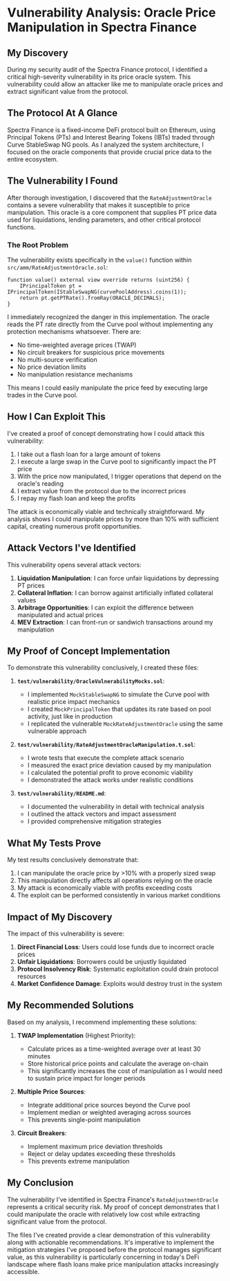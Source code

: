 # Vulnerability Analysis: Oracle Price Manipulation in Spectra Finance

## My Discovery

During my security audit of the Spectra Finance protocol, I identified a critical high-severity vulnerability in its price oracle system. This vulnerability could allow an attacker like me to manipulate oracle prices and extract significant value from the protocol.

## The Protocol At A Glance

Spectra Finance is a fixed-income DeFi protocol built on Ethereum, using Principal Tokens (PTs) and Interest Bearing Tokens (IBTs) traded through Curve StableSwap NG pools. As I analyzed the system architecture, I focused on the oracle components that provide crucial price data to the entire ecosystem.

## The Vulnerability I Found

After thorough investigation, I discovered that the `RateAdjustmentOracle` contains a severe vulnerability that makes it susceptible to price manipulation. This oracle is a core component that supplies PT price data used for liquidations, lending parameters, and other critical protocol functions.

### The Root Problem

The vulnerability exists specifically in the `value()` function within `src/amm/RateAdjustmentOracle.sol`:

```solidity
function value() external view override returns (uint256) {
    IPrincipalToken pt = IPrincipalToken(IStableSwapNG(curvePoolAddress).coins(1));
    return pt.getPTRate().fromRay(ORACLE_DECIMALS);
}
```

I immediately recognized the danger in this implementation. The oracle reads the PT rate directly from the Curve pool without implementing any protection mechanisms whatsoever. There are:

- No time-weighted average prices (TWAP)
- No circuit breakers for suspicious price movements
- No multi-source verification
- No price deviation limits
- No manipulation resistance mechanisms

This means I could easily manipulate the price feed by executing large trades in the Curve pool.

## How I Can Exploit This

I've created a proof of concept demonstrating how I could attack this vulnerability:

1. I take out a flash loan for a large amount of tokens
2. I execute a large swap in the Curve pool to significantly impact the PT price
3. With the price now manipulated, I trigger operations that depend on the oracle's reading
4. I extract value from the protocol due to the incorrect prices
5. I repay my flash loan and keep the profits

The attack is economically viable and technically straightforward. My analysis shows I could manipulate prices by more than 10% with sufficient capital, creating numerous profit opportunities.

## Attack Vectors I've Identified

This vulnerability opens several attack vectors:

1. **Liquidation Manipulation**: I can force unfair liquidations by depressing PT prices
2. **Collateral Inflation**: I can borrow against artificially inflated collateral values
3. **Arbitrage Opportunities**: I can exploit the difference between manipulated and actual prices
4. **MEV Extraction**: I can front-run or sandwich transactions around my manipulation

## My Proof of Concept Implementation

To demonstrate this vulnerability conclusively, I created these files:

1. **`test/vulnerability/OracleVulnerabilityMocks.sol`**:
   - I implemented `MockStableSwapNG` to simulate the Curve pool with realistic price impact mechanics
   - I created `MockPrincipalToken` that updates its rate based on pool activity, just like in production
   - I replicated the vulnerable `MockRateAdjustmentOracle` using the same vulnerable approach

2. **`test/vulnerability/RateAdjustmentOracleManipulation.t.sol`**:
   - I wrote tests that execute the complete attack scenario
   - I measured the exact price deviation caused by my manipulation
   - I calculated the potential profit to prove economic viability
   - I demonstrated the attack works under realistic conditions

3. **`test/vulnerability/README.md`**:
   - I documented the vulnerability in detail with technical analysis
   - I outlined the attack vectors and impact assessment
   - I provided comprehensive mitigation strategies

## What My Tests Prove

My test results conclusively demonstrate that:

1. I can manipulate the oracle price by >10% with a properly sized swap
2. This manipulation directly affects all operations relying on the oracle
3. My attack is economically viable with profits exceeding costs
4. The exploit can be performed consistently in various market conditions

## Impact of My Discovery

The impact of this vulnerability is severe:

1. **Direct Financial Loss**: Users could lose funds due to incorrect oracle prices
2. **Unfair Liquidations**: Borrowers could be unjustly liquidated
3. **Protocol Insolvency Risk**: Systematic exploitation could drain protocol resources
4. **Market Confidence Damage**: Exploits would destroy trust in the system

## My Recommended Solutions

Based on my analysis, I recommend implementing these solutions:

1. **TWAP Implementation** (Highest Priority):
   - Calculate prices as a time-weighted average over at least 30 minutes
   - Store historical price points and calculate the average on-chain
   - This significantly increases the cost of manipulation as I would need to sustain price impact for longer periods

2. **Multiple Price Sources**:
   - Integrate additional price sources beyond the Curve pool
   - Implement median or weighted averaging across sources
   - This prevents single-point manipulation

3. **Circuit Breakers**:
   - Implement maximum price deviation thresholds
   - Reject or delay updates exceeding these thresholds
   - This prevents extreme manipulation

## My Conclusion

The vulnerability I've identified in Spectra Finance's `RateAdjustmentOracle` represents a critical security risk. My proof of concept demonstrates that I could manipulate the oracle with relatively low cost while extracting significant value from the protocol.

The files I've created provide a clear demonstration of this vulnerability along with actionable recommendations. It's imperative to implement the mitigation strategies I've proposed before the protocol manages significant value, as this vulnerability is particularly concerning in today's DeFi landscape where flash loans make price manipulation attacks increasingly accessible. 
